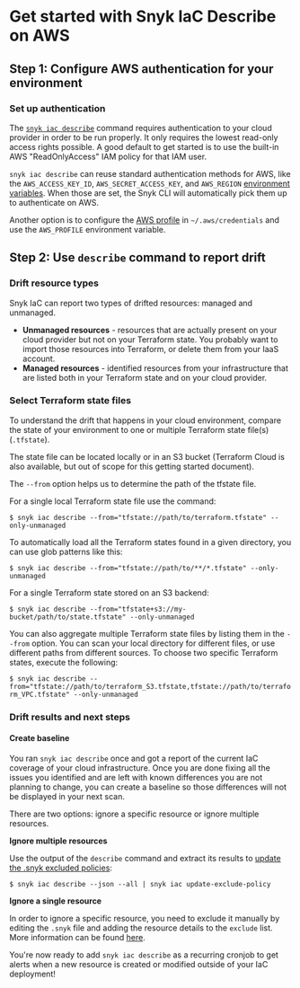 # Get started with Snyk IaC Describe on AWS

## **Step 1: Configure AWS authentication for your environment**

### **Set up authentication**

The [`snyk iac describe`](../../../../snyk-cli/commands/iac-describe.md) command requires authentication to your cloud provider in order to be run properly. It only requires the lowest read-only access rights possible. A good default to get started is to use the built-in AWS "ReadOnlyAccess" IAM policy for that IAM user.

`snyk iac describe` can reuse standard authentication methods for AWS, like the `AWS_ACCESS_KEY_ID`, `AWS_SECRET_ACCESS_KEY`, and `AWS_REGION` [environment variables](https://docs.aws.amazon.com/cli/latest/userguide/cli-configure-envvars.html#envvars-list). When those are set, the Snyk CLI will automatically pick them up to authenticate on AWS.

Another option is to configure the [AWS profile](https://docs.aws.amazon.com/cli/latest/userguide/cli-configure-profiles.html) in `~/.aws/credentials` and use the `AWS_PROFILE` environment variable.

## **Step 2: Use `describe` command to report drift**

### **Drift resource types**

Snyk IaC can report two types of drifted resources: managed and unmanaged.

* **Unmanaged resources** - resources that are actually present on your cloud provider but not on your Terraform state. You probably want to import those resources into Terraform, or delete them from your IaaS account.
* **Managed resources** - identified resources from your infrastructure that are listed both in your Terraform state and on your cloud provider.

### Select Terraform state files

To understand the drift that happens in your cloud environment, compare the state of your environment to one or multiple Terraform state file(s) (`.tfstate`).

The state file can be located locally or in an S3 bucket (Terraform Cloud is also available, but out of scope for this getting started document).

The `--from` option helps us to determine the path of the tfstate file.

For a single local Terraform state file use the command:

`$ snyk iac describe --from="tfstate://path/to/terraform.tfstate" --only-unmanaged`

To automatically load all the Terraform states found in a given directory, you can use glob patterns like this:

`$ snyk iac describe --from="tfstate://path/to/**/*.tfstate" --only-unmanaged`

For a single Terraform state stored on an S3 backend:

`$ snyk iac describe --from="tfstate+s3://my-bucket/path/to/state.tfstate" --only-unmanaged`

You can also aggregate multiple Terraform state files by listing them in the `--from` option. You can scan your local directory for different files, or use different paths from different sources. To choose two specific Terraform states, execute the following:

`$ snyk iac describe --from="tfstate://path/to/terraform_S3.tfstate,tfstate://path/to/terraform_VPC.tfstate" --only-unmanaged`

### Drift results and next steps

#### Create baseline

You ran `snyk iac describe` once and got a report of the current IaC coverage of your cloud infrastructure. Once you are done fixing all the issues you identified and are left with known differences you are not planning to change, you can create a baseline so those differences will not be displayed in your next scan.

There are two options: ignore a specific resource or ignore multiple resources.

**Ignore multiple resources**

Use the output of the `describe` command and extract its results to [update the .snyk excluded policies](../../../../snyk-cli/commands/iac-update-exclude-policy.md):

`$ snyk iac describe --json --all | snyk iac update-exclude-policy`

**Ignore a single resource**

In order to ignore a specific resource, you need to exclude it manually by editing the `.snyk` file and adding the resource details to the `exclude` list. More information can be found [here](ignore-resources.md).

You're now ready to add `snyk iac describe` as a recurring cronjob to get alerts when a new resource is created or modified outside of your IaC deployment!

